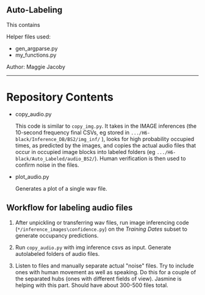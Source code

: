 ## Auto-Labeling

This contains 

Helper files used: 
- gen_argparse.py
- my_functions.py

Author: Maggie Jacoby

---
# Repository Contents

- copy_audio.py

    This code is similar to `copy_img.py`. It takes in the IMAGE inferences (the 10-second frequency final CSVs, eg stored in `.../H6-black/Inference_DB/BS2/img_inf/` ), looks for high probability occupied times, as predicted by the images, and copies the actual audio files that occur in occupied image blocks into labeled folders (eg `.../H6-black/Auto_Labeled/audio_BS2/`). Human verification is then used to confirm noise in the files.

- plot_audio.py

    Generates a plot of a single wav file.

## Workflow for labeling audio files
1. After unpickling or transferring wav files, run image inferencing code (`*/inference_images\confidence.py`) on the *Training Dates* subset to generate occupancy predictions. 

2. Run `copy_audio.py` with img inference csvs as input. Generate autolabeled folders of audio files.

3. Listen to files and manually separate actual "noise" files. Try to include ones with human movement as well as speaking. Do this for a couple of the separated hubs (ones with different fields of view). Jasmine is helping with this part. Should have about 300-500 files total.